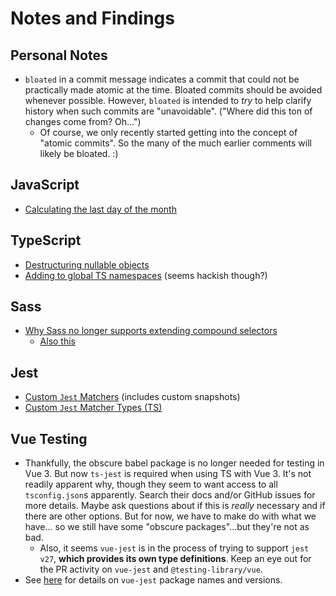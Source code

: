 # Notes and Findings

## Personal Notes

- `bloated` in a commit message indicates a commit that could not be practically made atomic at the time. Bloated commits should be avoided whenever possible. However, `bloated` is intended to _try_ to help clarify history when such commits are "unavoidable". ("Where did this ton of changes come from? Oh...")
  - Of course, we only recently started getting into the concept of "atomic commits". So the many of the much earlier comments will likely be bloated. :)

## JavaScript

- [Calculating the last day of the month](https://stackoverflow.com/questions/222309/calculate-last-day-of-month)

## TypeScript

- [Destructuring nullable objects](https://stackoverflow.com/questions/45210111/destructuring-nullable-objects)
- [Adding to global TS namespaces](https://stackoverflow.com/questions/57132428/augmentations-for-the-global-scope-can-only-be-directly-nested-in-external-modul) (seems hackish though?)

## Sass

- [Why Sass no longer supports extending compound selectors](https://sass-lang.com/documentation/breaking-changes/extend-compound)
  - [Also this](https://sass-lang.com/documentation/at-rules/extend#disallowed-selectors)

## Jest

- [Custom `Jest` Matchers](https://jestjs.io/docs/expect#custom-matchers-api) (includes custom snapshots)
- [Custom `Jest` Matcher Types (TS)](https://stackoverflow.com/questions/60227432/how-to-get-a-jest-custom-matcher-working-in-typescript)

## Vue Testing

- Thankfully, the obscure babel package is no longer needed for testing in Vue 3. But now `ts-jest` is required when using TS with Vue 3. It's not readily apparent why, though they seem to want access to all `tsconfig.json`s apparently. Search their docs and/or GitHub issues for more details. Maybe ask questions about if this is _really_ necessary and if there are other options. But for now, we have to make do with what we have... so we still have some "obscure packages"...but they're not as bad.
  - Also, it seems `vue-jest` is in the process of trying to support `jest v27`, **which provides its own type definitions**. Keep an eye out for the PR activity on `vue-jest` and `@testing-library/vue`.
- See [here](https://github.com/vuejs/vue-jest/issues/355#details) for details on `vue-jest` package names and versions.
